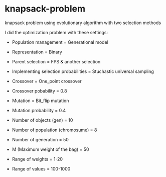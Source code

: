 # knapsack-problem
knapsack problem using evolutionary algorithm with two selection methods

I did the optimization problem with these settings:

  - Population management = Generational model
  - Representation = Binary
  - Parent selection = FPS & another selection 
  - Implementing selection probabilities = Stuchastic universal sampling
  - Crossover = One_point crossover
  - Crossover pobability = 0.8
  - Mutation = Bit_flip mutation
  - Mutation probability = 0.4

  - Number of objects (gen) = 10
  - Number of population (chromosume) = 8
  - Number of generation = 50
  - M (Maximum weight of the bag) = 50
  - Range of weights = 1-20
  - Range of values = 100-1000
